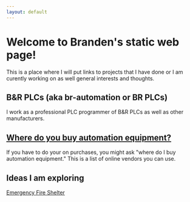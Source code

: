 ```yaml
---
layout: default
---
```

# Welcome to Branden's static web page!
This is a place where I will put links to projects that I have done or I am curently working on as well general interests and thoughts.

## B&R PLCs (aka br-automation or BR PLCs)
I work as a professional PLC programmer of B&R PLCs as well as other manufacturers.

## [Where do you buy automation equipment? ](./automationSalesWebsites.html)

If you have to do your on purchases, you might ask "where do I buy automation equipment." This is a list of online vendors you can use.

## Ideas I am exploring

[Emergency Fire Shelter](./emergencyfireshelter.html)
